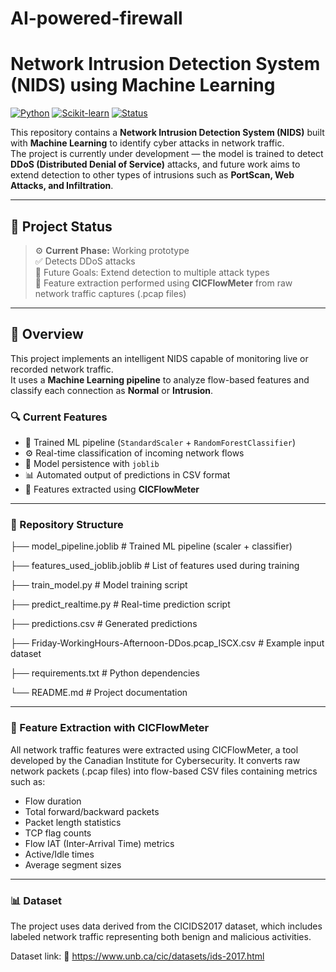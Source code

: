 # AI-powered-firewall
# Network Intrusion Detection System (NIDS) using Machine Learning

[![Python](https://img.shields.io/badge/Python-3.8%2B-blue)](https://www.python.org/)
[![Scikit-learn](https://img.shields.io/badge/scikit--learn-ML%20Pipeline-orange)](https://scikit-learn.org/)
[![Status](https://img.shields.io/badge/Status-In%20Progress-yellow)]()

This repository contains a **Network Intrusion Detection System (NIDS)** built with **Machine Learning** to identify cyber attacks in network traffic.  
The project is currently under development — the model is trained to detect **DDoS (Distributed Denial of Service)** attacks, and future work aims to extend detection to other types of intrusions such as **PortScan, Web Attacks, and Infiltration**.

---

## 🚧 Project Status

> ⚙️ **Current Phase:** Working prototype  
> ✅ Detects DDoS attacks  
> 🔄 Future Goals: Extend detection to multiple attack types  
> 🧮 Feature extraction performed using **CICFlowMeter** from raw network traffic captures (.pcap files)

---

## 🚀 Overview

This project implements an intelligent NIDS capable of monitoring live or recorded network traffic.  
It uses a **Machine Learning pipeline** to analyze flow-based features and classify each connection as **Normal** or **Intrusion**.

### 🔍 Current Features
- 🧩 Trained ML pipeline (`StandardScaler` + `RandomForestClassifier`)
- ⚙️ Real-time classification of incoming network flows
- 💾 Model persistence with `joblib`
- 📊 Automated output of predictions in CSV format
- 🧮 Features extracted using **CICFlowMeter**

---

### 📁 Repository Structure
├── model_pipeline.joblib # Trained ML pipeline (scaler + classifier)

├── features_used_joblib.joblib # List of features used during training

├── train_model.py # Model training script

├── predict_realtime.py # Real-time prediction script

├── predictions.csv # Generated predictions

├── Friday-WorkingHours-Afternoon-DDos.pcap_ISCX.csv # Example input dataset

├── requirements.txt # Python dependencies

└── README.md # Project documentation

---
### 🧮 Feature Extraction with CICFlowMeter

All network traffic features were extracted using CICFlowMeter, a tool developed by the Canadian Institute for Cybersecurity.
It converts raw network packets (.pcap files) into flow-based CSV files containing metrics such as:

- Flow duration
- Total forward/backward packets
- Packet length statistics
- TCP flag counts
- Flow IAT (Inter-Arrival Time) metrics
- Active/Idle times
- Average segment sizes

---
### 📊 Dataset

The project uses data derived from the CICIDS2017 dataset, which includes labeled network traffic representing both benign and malicious activities.

Dataset link:
🔗 https://www.unb.ca/cic/datasets/ids-2017.html

